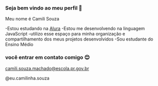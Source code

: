 ### Seja bem vindo ao meu perfil 👋

Meu nome é Camili Souza

-Estou estudando na [Alura](https://www.alura.com.br)
-Estou me desenvolvendo na linguagem JavaScript
-utilizo esse espaço para minha organização e compartilhamento dos meus projetos desenvolvidos 
-Sou estudante do Ensino Médio

 ### você entrar em contato comigo 😊

 camili.souza.machado@escola.pr.gov.br

 @eu.camilinha.souza 

 
